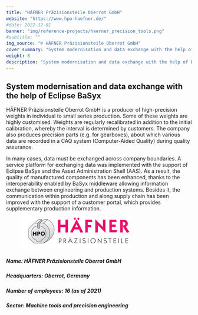 ```yaml
---
title: "HÄFNER Präzisionsteile Oberrot GmbH"
website: "https://www.hpo-haefner.de/"
#date: 2022-12-01
banner: "img/reference-projects/haerner_precision_tools.png"
#subtitle: ""
img_source: "© HÄFNER Präzisionsteile Oberrot GmbH"
cover_summary: "System modernisation and data exchange with the help of Eclipse BaSyx: HÄFNER Präzisionsteile Oberrot GmbH is a producer of high-precision weights in individual to small series production. This requires a frequent data exchange with customers. HÄFNER Präzisionsteile Oberrot GmbH used Eclipse BaSyx to create Digital Twins based on Asset Administration Shells (AAS) that were shared with customers to improve the data flow. This yielded quality improvements and also improved communication between stakeholders."
weight: 8
description: "System modernisation and data exchange with the help of Eclipse BaSyx"
---
```

 
<div class="row">
  <div><h2>System modernisation and data exchange with the help of Eclipse BaSyx</h2></div>
  <p>HÄFNER Präzisionsteile Oberrot GmbH is a producer of high-precision weights in individual to small series production. Some of these weights are highly customised. Weights are regularly recalibrated in addition to the initial calibration, whereby the interval is determined by customers. The company also produces precision parts (e.g. for gearboxes), about which various data are recorded in a CAQ system (Computer-Aided Quality) during quality assurance.</p>
  <p>In many cases, data must be exchanged across company boundaries. A service platform for exchanging data was implemented with the support of Eclipse BaSyx and the Asset Administration Shell (AAS). As a result, the quality of manufactured components has been enhanced, thanks to the interoperability enabled by BaSyx middleware allowing information exchange between engineering and production systems. Besides it, the communication within production and along supply chain has been improved with the support of a customer portal, which provides supplementary production information.</p>
</div>
<div class="row" style="padding-bottom:15px;">
    <figure class="img-right"><img src="./img/haefner_logo.gif"></figure>
    <h5>Name:                HÄFNER Präzisionsteile Oberrot GmbH</h5>
    <h5>Headquarters:        Oberrot, Germany</h5>
    <h5>Number of employees: 16 (as of 2021)</h5>
    <h5>Sector:              Machine tools and precision engineering</h5>
</div>
